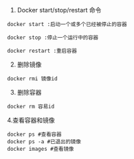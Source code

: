 1. Docker start/stop/restart 命令
```
docker start :启动一个或多个已经被停止的容器

docker stop :停止一个运行中的容器

docker restart :重启容器
```

2. 删除镜像
```
docker rmi 镜像id
```

3. 删除容器
```
docker rm 容易id
```

4.查看容器和镜像
```
docker ps #查看容器
docker ps -a #已退出的镜像
docker images #查看镜像

```